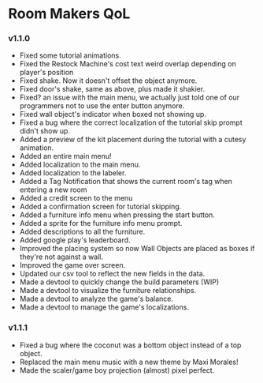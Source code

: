 # Room Makers QoL

### v1.1.0

+ Fixed some tutorial animations.
+ Fixed the Restock Machine's cost text weird overlap depending on player's position
+ Fixed shake. Now it doesn't offset the object anymore.
+ Fixed door's shake, same as above, plus made it shakier.
+ Fixed? an issue with the main menu, we actually just told one of our programmers not to use the enter button anymore.
+ Fixed wall object's indicator when boxed not showing up.
+ Fixed a bug where the correct localization of the tutorial skip prompt didn't show up.
+ Added a preview of the kit placement during the tutorial with a cutesy animation.
+ Added an entire main menu!
+ Added localization to the main menu.
+ Added localization to the labeler.
+ Added a Tag Notification that shows the current room's tag when entering a new room
+ Added a credit screen to the menu
+ Added a confirmation screen for tutorial skipping.
+ Added a furniture info menu when pressing the start button.
+ Added a sprite for the furniture info menu prompt.
+ Added descriptions to all the furniture.
+ Added google play's leaderboard.
+ Improved the placing system so now Wall Objects are placed as boxes if they're not against a wall.
+ Improved the game over screen.
+ Updated our csv tool to reflect the new fields in the data.
+ Made a devtool to quickly change the build parameters (WIP)
+ Made a devtool to visualize the furniture relationships.
+ Made a devtool to analyze the game's balance.
+ Made a devtool to manage the game's localizations.

### v1.1.1

+ Fixed a bug where the coconut was a bottom object instead of a top object.
+ Replaced the main menu music with a new theme by Maxi Morales!
+ Made the scaler/game boy projection (almost) pixel perfect.

